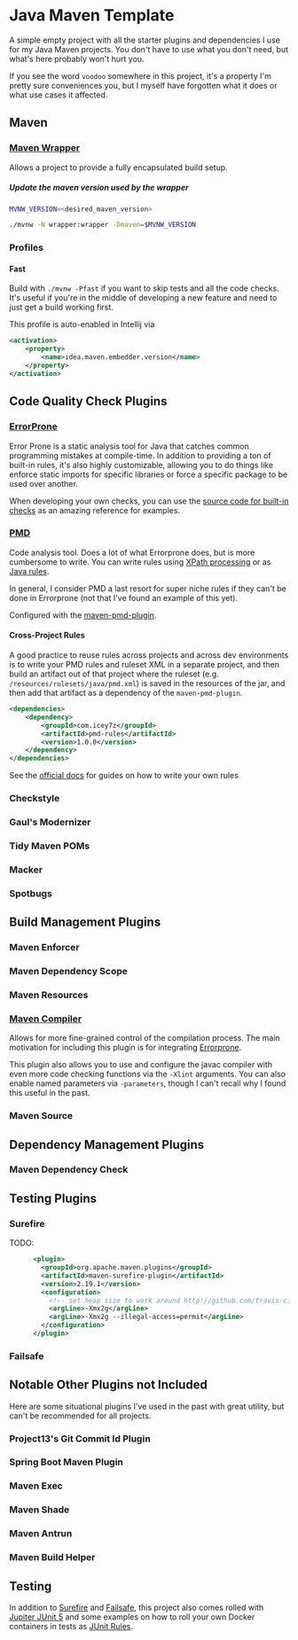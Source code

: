 # Java Maven Template

A simple empty project with all the starter plugins and dependencies I use for my Java Maven projects. You don't have to use
what you don't need, but what's here probably won't hurt you.

If you see the word `voodoo` somewhere in this project, it's a property I'm pretty sure conveniences you, but I myself
have forgotten what it does or what use cases it affected.

## Maven

### [Maven Wrapper](https://maven.apache.org/wrapper/)

Allows a project to provide a fully encapsulated build setup.

##### Update the maven version used by the wrapper
```bash
MVNW_VERSION=<desired_maven_version>
```

```bash
./mvnw -N wrapper:wrapper -Dmaven=$MVNW_VERSION
```

### Profiles

#### Fast

Build with `./mvnw -Pfast` if you want to skip tests and all the code checks. It's useful if you're in the middle of
developing a new feature and need to just get a build working first.

This profile is auto-enabled in Intellij via
```xml
<activation>
    <property>
        <name>idea.maven.embedder.version</name>
    </property>
</activation>
```

## Code Quality Check Plugins

### [ErrorProne](https://errorprone.info/)

Error Prone is a static analysis tool for Java that catches common programming mistakes at compile-time. In addition to 
providing a ton of built-in rules, it's also highly customizable, allowing you to do things like enforce static imports
for specific libraries or force a specific package to be used over another.

When developing your own checks, you can use the [source code for built-in checks](https://github.com/google/error-prone/tree/21c190a6fc76f3ad3c895639dc66b7a3f570c55d/core/src/main/java/com/google/errorprone/bugpatterns) as an amazing reference for examples.

### [PMD](https://maven.apache.org/plugins/maven-pmd-plugin/)

Code analysis tool. Does a lot of what Errorprone does, but is more cumbersome to write. You can write rules using [XPath
processing](https://docs.pmd-code.org/pmd-doc-7.0.0-rc4/pmd_userdocs_extending_writing_xpath_rules.html) or as 
[Java rules](https://docs.pmd-code.org/pmd-doc-7.0.0-rc4/pmd_userdocs_extending_writing_java_rules.html).

In general, I consider PMD a last resort for super niche rules if they can't be done in Errorprone (not that I've found
an example of this yet).

Configured with the [maven-pmd-plugin](https://maven.apache.org/plugins/maven-pmd-plugin/index.html).

#### Cross-Project Rules

A good practice to reuse rules across projects and across dev environments is to write your PMD rules and ruleset XML in
a separate project, and then build an artifact out of that project where the ruleset 
(e.g. `/resources/rulesets/java/pmd.xml`) is saved in the resources of the jar, and then add that artifact as a 
dependency of the `maven-pmd-plugin`.

```xml
<dependencies>
    <dependency>
        <groupId>com.icey7z</groupId>
        <artifactId>pmd-rules</artifactId>
        <version>1.0.0</version>
    </dependency>
</dependencies>
```

See the [official docs](https://pmd.github.io/pmd/pmd_userdocs_extending_writing_rules_intro.html) for guides on how to write your own rules

### Checkstyle

### Gaul's Modernizer

### Tidy Maven POMs

### Macker

### Spotbugs


## Build Management Plugins

### Maven Enforcer

### Maven Dependency Scope

### Maven Resources

### [Maven Compiler](https://maven.apache.org/plugins/maven-compiler-plugin/)

Allows for more fine-grained control of the compilation process. The main motivation
for including this plugin is for integrating [Errorprone](#errorprone).

This plugin also allows you to use and configure the javac compiler with even more code checking functions via the `-Xlint`
arguments. You can also enable named parameters via `-parameters`, though I can't recall why I found this useful in the
past.

### Maven Source


## Dependency Management Plugins

### Maven Dependency Check

## Testing Plugins

### Surefire
TODO:
```xml
      <plugin>
        <groupId>org.apache.maven.plugins</groupId>
        <artifactId>maven-surefire-plugin</artifactId>
        <version>2.19.1</version>
        <configuration>
          <!-- set heap size to work around http://github.com/travis-ci/travis-ci/issues/3396 -->
          <argLine>-Xmx2g</argLine>
          <argLine>-Xmx2g --illegal-access=permit</argLine>
        </configuration>
      </plugin>
```
### Failsafe


## Notable Other Plugins not Included

Here are some situational plugins I've used in the past with great utility, but can't be recommended for all projects.

### Project13's Git Commit Id Plugin

### Spring Boot Maven Plugin

### Maven Exec

### Maven Shade

### Maven Antrun

### Maven Build Helper

## Testing

In addition to [Surefire]() and [Failsafe](), this project also comes rolled with [Jupiter JUnit 5]() and some examples on
how to roll your own Docker containers in tests as [JUnit Rules]().
